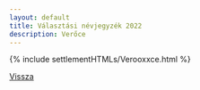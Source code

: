```yaml
---
layout: default
title: Választási névjegyzék 2022
description: Verőce
---
```


{% include settlementHTMLs/Verooxxce.html %}

[Vissza](../)